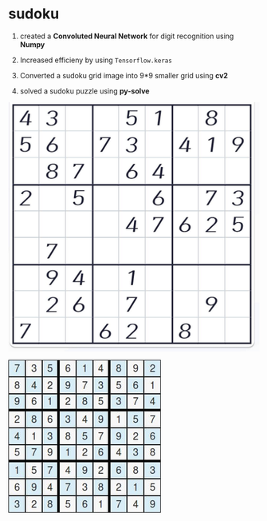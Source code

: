 # sudoku

1. created a **Convoluted Neural Network** for digit recognition using **Numpy**

2. Increased efficieny by using `Tensorflow.keras`

3. Converted a sudoku grid image into 9*9 smaller grid using **cv2**

4. solved a sudoku puzzle using **py-solve**

![SUDOKO!](sudoku.jpeg "Sudoko")

![SOLVED SUDOKO!](solved.jpeg "solved")

